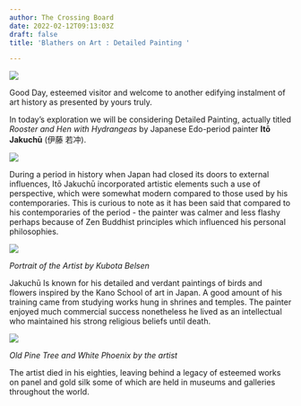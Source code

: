 ```yaml
---
author: The Crossing Board
date: 2022-02-12T09:13:03Z
draft: false
title: 'Blathers on Art : Detailed Painting '

---
```

![](/images/news/blathers-1.png)

Good Day, esteemed visitor and welcome to another edifying instalment of art history as presented by yours truly.

In today’s exploration we will be considering Detailed Painting, actually titled _Rooster and Hen with Hydrangeas_ by Japanese Edo-period painter **Itō Jakuchū** (伊藤 若冲).

![](/images/news/96e3ee45696f488ba8fbff93937bab53.jpeg)

During a period in history when Japan had closed its doors to external influences, Itō Jakuchū incorporated artistic elements such a use of perspective, which were somewhat modern compared to those used by his contemporaries. This is curious to note as it has been said that compared to his contemporaries of the period - the painter was calmer and less flashy perhaps because of Zen Buddhist principles which influenced his personal philosophies.

![](/images/news/7be902517224473896ff20167e715c1b.jpeg)

_Portrait of the Artist by Kubota Belsen_

Jakuchū Is known for his detailed and verdant paintings of birds and flowers inspired by the Kano School of art in Japan. A good amount of his training came from studying works hung in shrines and temples. The painter enjoyed much commercial success nonetheless he lived as an intellectual who maintained his strong religious beliefs until death.

![](/images/news/f81e94defa9e439babf0b48d0599c2fd.jpeg)

_Old Pine Tree and White Phoenix by the artist_

The artist died in his eighties, leaving behind a legacy of esteemed works on panel and gold silk some of which are held in museums and galleries throughout the world.